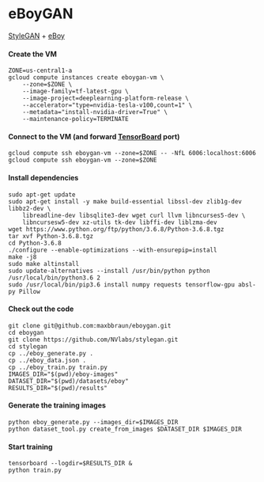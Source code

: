 # eBoyGAN

[StyleGAN](https://github.com/NVlabs/stylegan) + [eBoy](http://hello.eboy.com)

#### Create the VM
```
ZONE=us-central1-a
gcloud compute instances create eboygan-vm \
    --zone=$ZONE \
    --image-family=tf-latest-gpu \
    --image-project=deeplearning-platform-release \
    --accelerator="type=nvidia-tesla-v100,count=1" \
    --metadata="install-nvidia-driver=True" \
    --maintenance-policy=TERMINATE
```

#### Connect to the VM (and forward [TensorBoard](http://localhost:6006) port)
```
gcloud compute ssh eboygan-vm --zone=$ZONE -- -NfL 6006:localhost:6006
gcloud compute ssh eboygan-vm --zone=$ZONE
```

#### Install dependencies
```
sudo apt-get update
sudo apt-get install -y make build-essential libssl-dev zlib1g-dev libbz2-dev \
    libreadline-dev libsqlite3-dev wget curl llvm libncurses5-dev \
    libncursesw5-dev xz-utils tk-dev libffi-dev liblzma-dev
wget https://www.python.org/ftp/python/3.6.8/Python-3.6.8.tgz
tar xvf Python-3.6.8.tgz
cd Python-3.6.8
./configure --enable-optimizations --with-ensurepip=install
make -j8
sudo make altinstall
sudo update-alternatives --install /usr/bin/python python /usr/local/bin/python3.6 2
sudo /usr/local/bin/pip3.6 install numpy requests tensorflow-gpu absl-py Pillow
```

#### Check out the code
```
git clone git@github.com:maxbbraun/eboygan.git
cd eboygan
git clone https://github.com/NVlabs/stylegan.git
cd stylegan
cp ../eboy_generate.py .
cp ../eboy_data.json .
cp ../eboy_train.py train.py
IMAGES_DIR="$(pwd)/eboy-images"
DATASET_DIR="$(pwd)/datasets/eboy"
RESULTS_DIR="$(pwd)/results"
```

#### Generate the training images
```
python eboy_generate.py --images_dir=$IMAGES_DIR
python dataset_tool.py create_from_images $DATASET_DIR $IMAGES_DIR
```

#### Start training
```
tensorboard --logdir=$RESULTS_DIR &
python train.py
```
